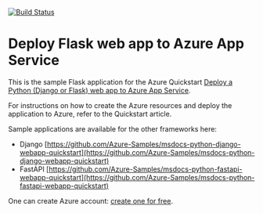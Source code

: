[![Build Status](https://dev.azure.com/shekhar07nitdgp/msdocs/_apis/build/status%2Fshekharbiswas.msdocs-python-flask-webapp-quickstart?branchName=main)](https://dev.azure.com/shekhar07nitdgp/msdocs/_build/latest?definitionId=15&branchName=main)

# Deploy Flask web app to Azure App Service

This is the sample Flask application for the Azure Quickstart [Deploy a Python (Django or Flask) web app to Azure App Service](https://docs.microsoft.com/en-us/azure/app-service/quickstart-python). 

For instructions on how to create the Azure resources and deploy the application to Azure, refer to the Quickstart article.

Sample applications are available for the other frameworks here:

* Django [https://github.com/Azure-Samples/msdocs-python-django-webapp-quickstart](https://github.com/Azure-Samples/msdocs-python-django-webapp-quickstart)
* FastAPI [https://github.com/Azure-Samples/msdocs-python-fastapi-webapp-quickstart](https://github.com/Azure-Samples/msdocs-python-fastapi-webapp-quickstart)

One can create Azure account: [create one for free](https://azure.microsoft.com/en-us/free/).
